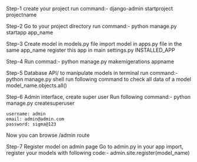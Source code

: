 Step-1 create your project
  run command:-
    django-admin startproject projectname

Step-2
   Go to your project directory
   run command:-
    python manage.py startapp app_name

Step-3
   Create model in models.py file
   import model in apps.py file in the same app_name
   register this app in main settings.py INSTALLED_APP 

Step-4 
  Run commad:-
    python manage.py makemigerations appname

Step-5
  Database API/ to manipulate models in terminal
  run command:-
    python manage.py shell
  run following command to check all data of a model
     model_name.objects.all()

Step-6 
  Admin interface, create super user
  Run following command:-
    python manage.py createsuperuser

    username: admin
    email: admin@admin.com
    password: sigma@123
  
  Now you can browse /admin  route

Step-7
  Register model on admin page
  Go to admin.py in your app
  import, register your models with following code:-
    admin.site.register(model_name)
  